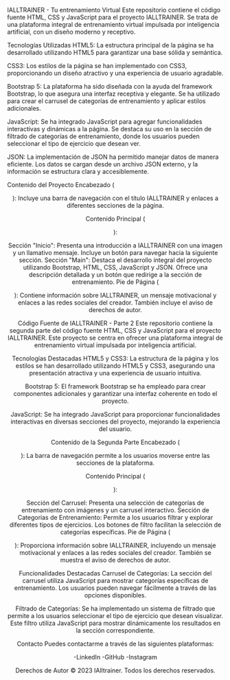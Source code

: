 IALLTRAINER - Tu entrenamiento Virtual
Este repositorio contiene el código fuente HTML, CSS y JavaScript para el proyecto IALLTRAINER. Se trata de una plataforma integral de entrenamiento virtual impulsada por inteligencia artificial, con un diseño moderno y receptivo.

Tecnologías Utilizadas
HTML5: La estructura principal de la página se ha desarrollado utilizando HTML5 para garantizar una base sólida y semántica.

CSS3: Los estilos de la página se han implementado con CSS3, proporcionando un diseño atractivo y una experiencia de usuario agradable.

Bootstrap 5: La plataforma ha sido diseñada con la ayuda del framework Bootstrap, lo que asegura una interfaz receptiva y elegante. Se ha utilizado para crear el carrusel de categorías de entrenamiento y aplicar estilos adicionales.

JavaScript: Se ha integrado JavaScript para agregar funcionalidades interactivas y dinámicas a la página. Se destaca su uso en la sección de filtrado de categorías de entrenamiento, donde los usuarios pueden seleccionar el tipo de ejercicio que desean ver.

JSON: La implementación de JSON ha permitido manejar datos de manera eficiente. Los datos se cargan desde un archivo JSON externo, y la información se estructura clara y accesiblemente.

Contenido del Proyecto
Encabezado (<header>): Incluye una barra de navegación con el título IALLTRAINER y enlaces a diferentes secciones de la página.

Contenido Principal (<main>):

Sección "Inicio": Presenta una introducción a IALLTRAINER con una imagen y un llamativo mensaje. Incluye un botón para navegar hacia la siguiente sección.
Sección "Main": Destaca el desarrollo integral del proyecto utilizando Bootstrap, HTML, CSS, JavaScript y JSON. Ofrece una descripción detallada y un botón que redirige a la sección de entrenamiento.
Pie de Página (<footer>): Contiene información sobre IALLTRAINER, un mensaje motivacional y enlaces a las redes sociales del creador. También incluye el aviso de derechos de autor.


Código Fuente de IALLTRAINER - Parte 2
Este repositorio contiene la segunda parte del código fuente HTML, CSS y JavaScript para el proyecto IALLTRAINER. Este proyecto se centra en ofrecer una plataforma integral de entrenamiento virtual impulsada por inteligencia artificial.

Tecnologías Destacadas
HTML5 y CSS3: La estructura de la página y los estilos se han desarrollado utilizando HTML5 y CSS3, asegurando una presentación atractiva y una experiencia de usuario intuitiva.

Bootstrap 5: El framework Bootstrap se ha empleado para crear componentes adicionales y garantizar una interfaz coherente en todo el proyecto.

JavaScript: Se ha integrado JavaScript para proporcionar funcionalidades interactivas en diversas secciones del proyecto, mejorando la experiencia del usuario.

Contenido de la Segunda Parte
Encabezado (<header>): La barra de navegación permite a los usuarios moverse entre las secciones de la plataforma.

Contenido Principal (<main>):

Sección del Carrusel: Presenta una selección de categorías de entrenamiento con imágenes y un carrusel interactivo.
Sección de Categorías de Entrenamiento: Permite a los usuarios filtrar y explorar diferentes tipos de ejercicios. Los botones de filtro facilitan la selección de categorías específicas.
Pie de Página (<footer>): Proporciona información sobre IALLTRAINER, incluyendo un mensaje motivacional y enlaces a las redes sociales del creador. También se muestra el aviso de derechos de autor.

Funcionalidades Destacadas
Carrusel de Categorías: La sección del carrusel utiliza JavaScript para mostrar categorías específicas de entrenamiento. Los usuarios pueden navegar fácilmente a través de las opciones disponibles.

Filtrado de Categorías: Se ha implementado un sistema de filtrado que permite a los usuarios seleccionar el tipo de ejercicio que desean visualizar. Este filtro utiliza JavaScript para mostrar dinámicamente los resultados en la sección correspondiente.


Contacto
Puedes contactarme a través de las siguientes plataformas:

-LinkedIn
-GitHub
-Instagram

Derechos de Autor
© 2023 IAlltrainer. Todos los derechos reservados.
